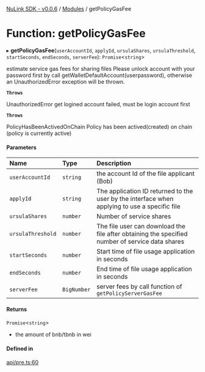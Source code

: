 [NuLink SDK - v0.0.6](../README.md) / [Modules](../modules.md) / getPolicyGasFee

# Function: getPolicyGasFee

▸ **getPolicyGasFee**(`userAccountId`, `applyId`, `ursulaShares`, `ursulaThreshold`, `startSeconds`, `endSeconds`, `serverFee`): `Promise`<`string`\>

estimate service gas fees for sharing files
Please unlock account with your password first by call getWalletDefaultAccount(userpassword), otherwise an UnauthorizedError exception will be thrown.

**`Throws`**

UnauthorizedError get logined account failed, must be login account first

**`Throws`**

PolicyHasBeenActivedOnChain Policy has been actived(created) on chain (policy is currently active)

#### Parameters

| Name | Type | Description |
| :------ | :------ | :------ |
| `userAccountId` | `string` | the account Id of the file applicant (Bob) |
| `applyId` | `string` | The application ID returned to the user by the interface when applying to use a specific file |
| `ursulaShares` | `number` | Number of service shares |
| `ursulaThreshold` | `number` | The file user can download the file after obtaining the specified number of service data shares |
| `startSeconds` | `number` | Start time of file usage application in seconds |
| `endSeconds` | `number` | End time of file usage application in seconds |
| `serverFee` | `BigNumber` | server fees by call function of `getPolicyServerGasFee` |

#### Returns

`Promise`<`string`\>

- the amount of bnb/tbnb in wei

#### Defined in

[api/pre.ts:60](https://github.com/NuLink-network/nulink-sdk/blob/541ac45/src/api/pre.ts#L60)
